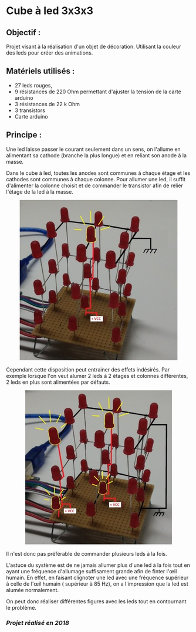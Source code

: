 # Cube à led 3x3x3 # 

## Objectif : ##

Projet visant à la réalisation d&#39;un objet de décoration. Utilisant la couleur des leds pour créer des animations.

## Matériels utilisés : ##

- 27 leds rouges,
- 9 résistances de 220 Ohm permettant d&#39;ajuster la tension de la carte arduino
- 3 résistances de 22 k Ohm
- 3 transistors
- Carte arduino

## Principe : ##

Une led laisse passer le courant seulement dans un sens, on l&#39;allume en alimentant sa cathode (branche la plus longue) et en reliant son anode à la masse.

Dans le cube à led, toutes les anodes sont communes à chaque étage et les cathodes sont communes à chaque colonne. Pour allumer une led, il suffit d&#39;alimenter la colonne choisit et de commander le transistor afin de relier l&#39;étage de la led à la masse.
<p align="center">
  <img src="Images/schéma1.jpg">
</p>

Cependant cette disposition peut entrainer des effets indésirés. Par exemple lorsque l&#39;on veut alumer 2 leds à 2 étages et colonnes différentes, 2 leds en plus sont alimentées par défauts.
<p align="center">
  <img src="Images/schéma2.jpg">
</p>

Il n&#39;est donc pas préférable de commander plusieurs leds à la fois.

L&#39;astuce du système est de ne jamais allumer plus d&#39;une led à la fois tout en ayant une fréquence d&#39;allumage suffisament grande afin de finter l&#39;œil humain. En effet, en faisant clignoter une led avec une fréquence supérieur à celle de l&#39;œil humain ( supérieur à 85 Hz), on a l&#39;impression que la led est alumée normalement.

On peut donc réaliser différentes figures avec les leds tout en contournant le problème.


### *Projet réalisé en 2018*
